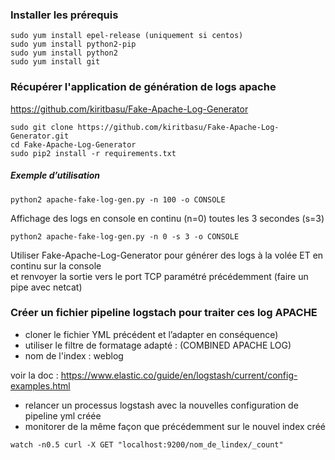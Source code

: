### Installer les prérequis

```
sudo yum install epel-release (uniquement si centos)
sudo yum install python2-pip
sudo yum install python2
sudo yum install git
```

###  Récupérer l'application de génération de logs apache 

https://github.com/kiritbasu/Fake-Apache-Log-Generator

```
sudo git clone https://github.com/kiritbasu/Fake-Apache-Log-Generator.git
cd Fake-Apache-Log-Generator
sudo pip2 install -r requirements.txt
```

#####  Exemple d’utilisation
```
python2 apache-fake-log-gen.py -n 100 -o CONSOLE
```
Affichage des logs en console en continu (n=0) toutes les 3 secondes (s=3)
```
python2 apache-fake-log-gen.py -n 0 -s 3 -o CONSOLE
```

Utiliser Fake-Apache-Log-Generator pour générer des logs à la volée ET en continu sur la console <br> 
et renvoyer la sortie vers le port TCP paramétré précédemment
(faire un pipe avec netcat)

### Créer un fichier pipeline logstach pour traiter ces log APACHE

- cloner le fichier YML précédent et l’adapter en conséquence)
- utiliser le filtre de formatage adapté : (COMBINED APACHE LOG)
- nom de l'index : weblog

voir la doc : https://www.elastic.co/guide/en/logstash/current/config-examples.html

- relancer un processus logstash avec la nouvelles configuration de pipeline yml créée
- monitorer de la même façon que précédemment sur le nouvel index créé
```
watch -n0.5 curl -X GET "localhost:9200/nom_de_lindex/_count"
```



